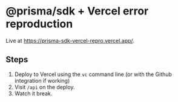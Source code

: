 # @prisma/sdk + Vercel error reproduction

Live at https://prisma-sdk-vercel-repro.vercel.app/.

## Steps

1. Deploy to Vercel using the `vc` command line (or with the Github integration
   if working)
2. Visit `/api` on the deploy.
3. Watch it break.

